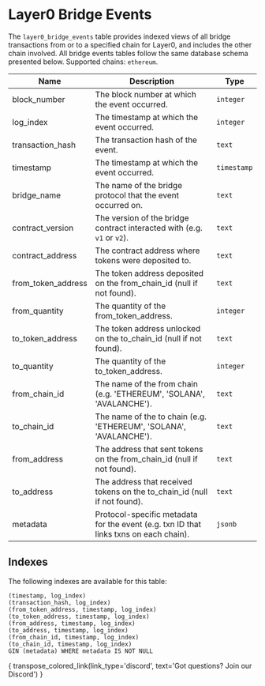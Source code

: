 
# Layer0 Bridge Events

The `layer0_bridge_events` table provides indexed views of all bridge transactions from or to a specified chain for Layer0, and includes the other chain involved. All bridge events tables follow the same database schema presented below. Supported chains: `ethereum`.

| Name                | Description                                                                 | Type        |
| --------- | --------- | --------------------------------------------------------------------------- |
| block_number | The block number at which the event occurred. | `integer` |
| log_index | The timestamp at which the event occurred. | `integer` |
| transaction_hash | The transaction hash of the event. | `text` |
| timestamp | The timestamp at which the event occurred. | `timestamp` |
| bridge_name | The name of the bridge protocol that the event occurred on. | `text` |
| contract_version | The version of the bridge contract interacted with (e.g. `v1` or `v2`). | `text` |
| contract_address | The contract address where tokens were deposited to. | `text` |
| from_token_address | The token address deposited on the from_chain_id (null if not found). | `text` |
| from_quantity | The quantity of the from_token_address. | `integer` |
| to_token_address | The token address unlocked on the to_chain_id (null if not found). | `text` |
| to_quantity | The quantity of the to_token_address. | `integer` |
| from_chain_id | The name of the from chain (e.g. 'ETHEREUM', 'SOLANA', 'AVALANCHE'). | `text` |
| to_chain_id | The name of the to chain (e.g. 'ETHEREUM', 'SOLANA', 'AVALANCHE'). | `text` |
| from_address | The address that sent tokens on the from_chain_id (null if not found). | `text` |
| to_address | The address that received tokens on the to_chain_id (null if not found). | `text` |
| metadata | Protocol-specific metadata for the event (e.g. txn ID that links txns on each chain). | `jsonb` |

## Indexes
The following indexes are available for this table:

```
(timestamp, log_index)
(transaction_hash, log_index)
(from_token_address, timestamp, log_index)
(to_token_address, timestamp, log_index)
(from_address, timestamp, log_index)
(to_address, timestamp, log_index)
(from_chain_id, timestamp, log_index)
(to_chain_id, timestamp, log_index)
GIN (metadata) WHERE metadata IS NOT NULL
```

{ transpose_colored_link(link_type='discord', text='Got questions?  Join our Discord') }


